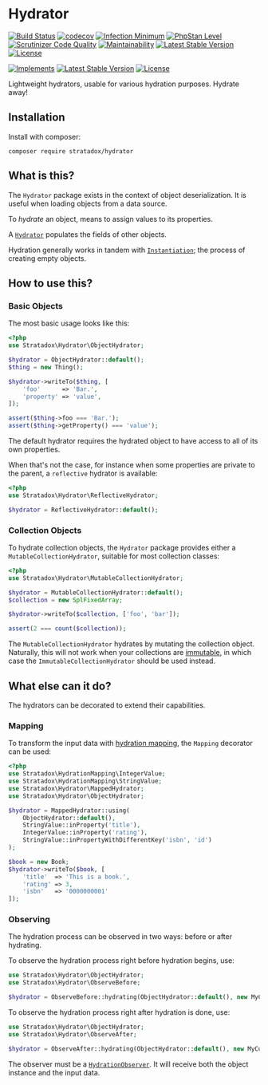 # Hydrator

[![Build Status](https://circleci.com/gh/Stratadox/Hydrator.svg?style=shield)](https://app.circleci.com/pipelines/github/Stratadox/Hydrator)
[![codecov](https://codecov.io/gh/Stratadox/Hydrator/branch/master/graph/badge.svg)](https://codecov.io/gh/Stratadox/Hydrator)
[![Infection Minimum](https://img.shields.io/badge/msi-100-brightgreen.svg)](https://travis-ci.org/Stratadox/Hydrator)
[![PhpStan Level](https://img.shields.io/badge/phpstan-7-brightgreen.svg)](https://travis-ci.org/Stratadox/Hydrator)
[![Scrutinizer Code Quality](https://scrutinizer-ci.com/g/Stratadox/Hydrator/badges/quality-score.png?b=master)](https://scrutinizer-ci.com/g/Stratadox/Hydrator/?branch=master)
[![Maintainability](https://api.codeclimate.com/v1/badges/d257cc1d20eeeba2a95c/maintainability)](https://codeclimate.com/github/Stratadox/Hydrator/maintainability)
[![Latest Stable Version](https://poser.pugx.org/stratadox/hydrator/v/stable)](https://packagist.org/packages/stratadox/hydrator)
[![License](https://poser.pugx.org/stratadox/hydrator/license)](https://packagist.org/packages/stratadox/hydrator)

[![Implements](https://img.shields.io/badge/interfaces-github-blue.svg)](https://github.com/Stratadox/HydratorContracts)
[![Latest Stable Version](https://poser.pugx.org/stratadox/hydrator-contracts/v/stable)](https://packagist.org/packages/stratadox/hydrator-contracts)
[![License](https://poser.pugx.org/stratadox/hydrator-contracts/license)](https://packagist.org/packages/stratadox/hydrator-contracts)

Lightweight hydrators, usable for various hydration purposes.
Hydrate away!

## Installation

Install with composer:

`composer require stratadox/hydrator`

## What is this?

The `Hydrator` package exists in the context of object deserialization.
It is useful when loading objects from a data source.

To *hydrate* an object, means to assign values to its properties.

A [`Hydrator`](https://github.com/Stratadox/HydratorContracts) populates the 
fields of other objects.

Hydration generally works in tandem with [`Instantiation`](https://github.com/Stratadox/Instantiator);
the process of creating empty objects.

## How to use this?

### Basic Objects
The most basic usage looks like this:
```php
<?php
use Stratadox\Hydrator\ObjectHydrator;

$hydrator = ObjectHydrator::default();
$thing = new Thing();

$hydrator->writeTo($thing, [
    'foo'      => 'Bar.',
    'property' => 'value',
]);

assert($thing->foo === 'Bar.');
assert($thing->getProperty() === 'value');
```

The default hydrator requires the hydrated object to have access to all of its 
own properties.

When that's not the case, for instance when some properties are private to the 
parent, a `reflective` hydrator is available:
```php
<?php
use Stratadox\Hydrator\ReflectiveHydrator;

$hydrator = ReflectiveHydrator::default();
```

### Collection Objects
To hydrate collection objects, the `Hydrator` package provides either a 
`MutableCollectionHydrator`, suitable for most collection classes:
```php
<?php
use Stratadox\Hydrator\MutableCollectionHydrator;

$hydrator = MutableCollectionHydrator::default();
$collection = new SplFixedArray;

$hydrator->writeTo($collection, ['foo', 'bar']);

assert(2 === count($collection));
```

The `MutableCollectionHydrator` hydrates by mutating the collection object.
Naturally, this will not work when your collections are [immutable](https://github.com/Stratadox/ImmutableCollection),
in which case the `ImmutableCollectionHydrator` should be used instead.

## What else can it do?

The hydrators can be decorated to extend their capabilities.

### Mapping

To transform the input data with [hydration mapping](https://github.com/Stratadox/HydrationMapping),
the `Mapping` decorator can be used:
```php
<?php
use Stratadox\HydrationMapping\IntegerValue;
use Stratadox\HydrationMapping\StringValue;
use Stratadox\Hydrator\MappedHydrator;
use Stratadox\Hydrator\ObjectHydrator;

$hydrator = MappedHydrator::using(
    ObjectHydrator::default(), 
    StringValue::inProperty('title'),
    IntegerValue::inProperty('rating'),
    StringValue::inPropertyWithDifferentKey('isbn', 'id')
);

$book = new Book;
$hydrator->writeTo($book, [
    'title'  => 'This is a book.',
    'rating' => 3,
    'isbn'   => '0000000001'
]);
```

### Observing

The hydration process can be observed in two ways: before or after hydrating.

To observe the hydration process right before hydration begins, use:
```php
use Stratadox\Hydrator\ObjectHydrator;
use Stratadox\Hydrator\ObserveBefore;

$hydrator = ObserveBefore::hydrating(ObjectHydrator::default(), new MyCustomObserver());
```
To observe the hydration process right after hydration is done, use:
```php
use Stratadox\Hydrator\ObjectHydrator;
use Stratadox\Hydrator\ObserveAfter;

$hydrator = ObserveAfter::hydrating(ObjectHydrator::default(), new MyCustomObserver());
```

The observer must be a [`HydrationObserver`](https://github.com/Stratadox/HydratorContracts/blob/master/src/HydrationObserver.php).
It will receive both the object instance and the input data.
